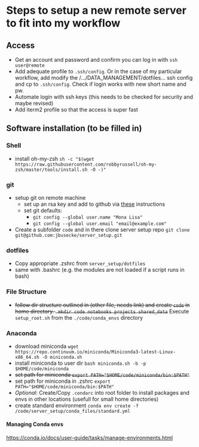 # Steps to setup a new remote server to fit into my workflow

## Access
- Get an account and password and confirm you can log in with `ssh user@remote`
- Add adequate profile to `.ssh/config`. Or in the case of my particular
workflow, add modify the /.../DATA_MANAGEMENT/dotfiles... ssh config and cp to
`.ssh/config`. Check if login works with new short name and pw.
- Automate login with ssh keys (this needs to be checked for security and
  maybe revised)
- Add iterm2 profile so that the access is super fast

## Software installation (to be filled in)
### Shell
- install oh-my-zsh `sh -c "$(wget https://raw.githubusercontent.com/robbyrussell/oh-my-zsh/master/tools/install.sh -O -)"`
### git
- setup git on remote machine
  - set up an rsa key and add to github via [these](https://help.github.com/articles/connecting-to-github-with-ssh/) instructions
  - set git defaults:
    - `git config --global user.name "Mona Lisa"`
    - `git config --global user.email "email@example.com"`
- Create a subfolder `code` and in there clone server setup repo `git clone git@github.com:jbusecke/server_setup.git`

### dotfiles
- Copy appropriate .zshrc from `server_setup/dotfiles`
- same with .bashrc (e.g. the modules are not loaded if a script runs in bash)


### File Structure
- ~~follow dir structure outlined in (other file, needs link) and create `code` in home directory. ` mkdir code notebooks projects shared_data`~~
Execute `setup_root.sh` from the `./code/conda_envs` directory
### Anaconda
- download miniconda
`wget https://repo.continuum.io/miniconda/Miniconda3-latest-Linux-x86_64.sh -O miniconda.sh`
- install miniconda to user dir `bash miniconda.sh -b -p $HOME/code/miniconda`
- ~~set path for miniconda `export PATH="$HOME/code/miniconda/bin:$PATH"`~~
- set path for miniconda in .zshrc `export PATH="$HOME/code/miniconda/bin:$PATH"`
- *Optional*: Create/Copy `.condarc` into root folder to install packages and envs in other locations (usefull for small home directories)
- create standard environment `conda env create -f /code/server_setup/conda_files/standard.yml`

#### Managing Conda envs
https://conda.io/docs/user-guide/tasks/manage-environments.html
